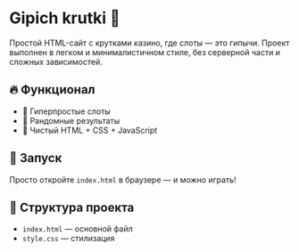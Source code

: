 # Gipich krutki 🎰  

Простой HTML-сайт с крутками казино, где слоты — это гипычи. Проект выполнен в легком и минималистичном стиле, без серверной части и сложных зависимостей.  

## 🔥 Функционал  
- 🎡 Гиперпростые слоты  
- 🎲 Рандомные результаты  
- 🎨 Чистый HTML + CSS + JavaScript  

## 🚀 Запуск  
Просто откройте `index.html` в браузере — и можно играть!  

## 📂 Структура проекта  
- `index.html` — основной файл  
- `style.css` — стилизация
